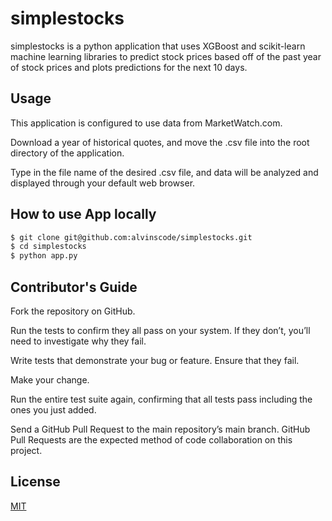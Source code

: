 # simplestocks

simplestocks is a python application that uses XGBoost and scikit-learn machine learning libraries to predict stock prices based off of the past year of stock prices and plots predictions for the next 10 days.

## Usage

This application is configured to use data from MarketWatch.com.

Download a year of historical quotes, and move the .csv file into the root directory of the application.

Type in the file name of the desired .csv file, and data will be analyzed and displayed through your default web browser.

## How to use App locally

```bash
$ git clone git@github.com:alvinscode/simplestocks.git
$ cd simplestocks
$ python app.py
```

## Contributor's Guide

Fork the repository on GitHub.

Run the tests to confirm they all pass on your system. If they don’t, you’ll need to investigate why they fail.

Write tests that demonstrate your bug or feature. Ensure that they fail.

Make your change.

Run the entire test suite again, confirming that all tests pass including the ones you just added.

Send a GitHub Pull Request to the main repository’s main branch. GitHub Pull Requests are the expected method of code collaboration on this project.

## License

[MIT](https://choosealicense.com/licenses/mit/)